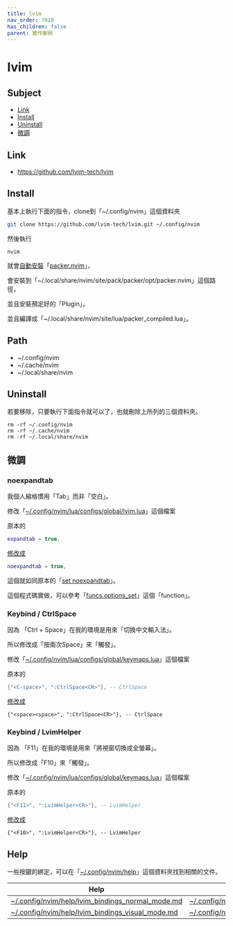 ```yaml
---
title: lvim
nav_order: 7020
has_children: false
parent: 實作案例
---
```


# lvim

## Subject

* [Link](#link)
* [Install](#install)
* [Uninstall](#uninstall)
* [微調](#微調)

## Link

* https://github.com/lvim-tech/lvim


## Install

基本上執行下面的指令，clone到「~/.config/nvim」這個資料夾

``` sh
git clone https://github.com/lvim-tech/lvim.git ~/.config/nvim
```

然後執行

```
nvim
```

就會[自動安裝](https://github.com/lvim-tech/lvim/blob/production/lua/core/pack.lua#L92)「[packer.nvim](https://github.com/wbthomason/packer.nvim)」，

會安裝到「~/.local/share/nvim/site/pack/packer/opt/packer.nvim」這個路徑，

並且安裝預定好的「Plugin」。

並且編譯成「~/.local/share/nvim/site/lua/packer_compiled.lua」。

## Path

* ~/.config/nvim
* ~/.cache/nvim
* ~/.local/share/nvim


## Uninstall

若要移除，只要執行下面指令就可以了，也就刪除上所列的三個資料夾。

```
rm -rf ~/.config/nvim
rm -rf ~/.cache/nvim
rm -rf ~/.local/share/nvim
```

## 微調

### noexpandtab

我個人縮格慣用「Tab」而非「空白」。

修改「[~/.config/nvim/lua/configs/global/lvim.lua](https://github.com/lvim-tech/lvim/blob/production/lua/configs/global/lvim.lua#L103)」這個檔案

原本的

``` lua
expandtab = true,
```

[修改成](https://github.com/samwhelp/lvim/blob/production/lua/configs/global/lvim.lua#L104)

``` lua
noexpandtab = true,
```

這個就如同原本的「[set noexpandtab](https://github.com/samwhelp/tool-svim-core/blob/master/plugin/Svim.vim#L233)」。

這個程式碼實做，可以參考「[funcs.options_set](https://github.com/lvim-tech/lvim/blob/production/lua/core/funcs.lua#L46)」這個「function」。

### Keybind / CtrlSpace

因為 「Ctrl + Space」在我的環境是用來「切換中文輸入法」。

所以修改成「按兩次Space」來「觸發」。

修改「[~/.config/nvim/lua/configs/global/keymaps.lua](https://github.com/lvim-tech/lvim/blob/production/lua/configs/global/keymaps.lua#L10)」這個檔案

原本的

``` lua
{"<C-space>", ":CtrlSpace<CR>"}, -- CtrlSpace
```

[修改成](https://github.com/samwhelp/lvim/blob/production/lua/configs/global/keymaps.lua#L12)

```
{"<space><space>", ":CtrlSpace<CR>"}, -- CtrlSpace
```

### Keybind / LvimHelper

因為 「F11」在我的環境是用來「將視窗切換成全螢幕」。

所以修改成「F10」來「觸發」。

修改「[~/.config/nvim/lua/configs/global/keymaps.lua](https://github.com/lvim-tech/lvim/blob/production/lua/configs/global/keymaps.lua#L9)」這個檔案

原本的

``` lua
{"<F11>", ":LvimHelper<CR>"}, -- LvimHelper
```

[修改成](https://github.com/samwhelp/lvim/blob/production/lua/configs/global/keymaps.lua#L10)

```
{"<F10>", ":LvimHelper<CR>"}, -- LvimHelper
```

## Help

一些按鍵的綁定，可以在「[~/.config/nvim/help](https://github.com/lvim-tech/lvim/tree/production/help)」這個資料夾找到相關的文件。

| Help | Code |
| --- | --- |
| [~/.config/nvim/help/lvim_bindings_normal_mode.md](https://raw.githubusercontent.com/lvim-tech/lvim/production/help/lvim_bindings_normal_mode.md) | [~/.config/nvim/lua/configs/global/keymaps.lua](https://github.com/lvim-tech/lvim/blob/production/lua/configs/global/keymaps.lua#L3) |
| [~/.config/nvim/help/lvim_bindings_visual_mode.md](https://raw.githubusercontent.com/lvim-tech/lvim/production/help/lvim_bindings_visual_mode.md) | [~/.config/nvim/lua/configs/global/keymaps.lua](https://github.com/lvim-tech/lvim/blob/production/lua/configs/global/keymaps.lua#L65) |
